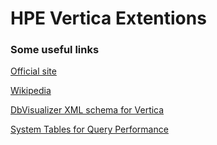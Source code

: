 # HPE Vertica Extentions

### Some useful links
[Official site](https://www.vertica.com/ "HPE Vertica's Homepage")

[Wikipedia](https://en.wikipedia.org/wiki/Vertica "Vertica Analytics Platform")

[DbVisualizer XML schema for Vertica](https://fossies.org/linux/dbvis_unix/resources/profiles/vertica.xml)

[System Tables for Query Performance](https://my.vertica.com/kb/System-Tables-For-Performance/Content/BestPractices/System-Tables-For-Performance.htm)
